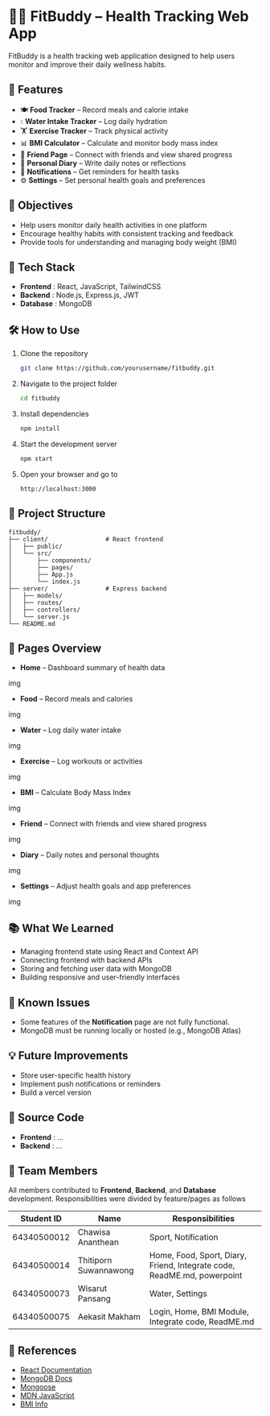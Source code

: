 # 🏃‍♀️ FitBuddy – Health Tracking Web App

FitBuddy is a health tracking web application designed to help users monitor and improve their daily wellness habits.

## 📌 Features

- 🍽️ **Food Tracker** – Record meals and calorie intake  
- 💧 **Water Intake Tracker** – Log daily hydration  
- 🏋️ **Exercise Tracker** – Track physical activity  
- 📊 **BMI Calculator** – Calculate and monitor body mass index
- 👥 **Friend Page** – Connect with friends and view shared progress  
- 📝 **Personal Diary** – Write daily notes or reflections  
- 🔔 **Notifications** – Get reminders for health tasks  
- ⚙️ **Settings** – Set personal health goals and preferences

## 🎯 Objectives

- Help users monitor daily health activities in one platform  
- Encourage healthy habits with consistent tracking and feedback  
- Provide tools for understanding and managing body weight (BMI)  

## 🧠 Tech Stack  

- **Frontend** : React, JavaScript, TailwindCSS
- **Backend** : Node.js, Express.js, JWT
- **Database** : MongoDB 

## 🛠️ How to Use

1. Clone the repository  
   ```bash
   git clone https://github.com/yourusername/fitbuddy.git
    ```

2. Navigate to the project folder

   ```bash
   cd fitbuddy
   ```

3. Install dependencies

   ```bash
   npm install
   ```

4. Start the development server

   ```bash
   npm start
   ```

5. Open your browser and go to

   ```
   http://localhost:3000
   ```

## 📂 Project Structure

```
fitbuddy/
├── client/                # React frontend
│   ├── public/
│   └── src/
│       ├── components/
│       ├── pages/
│       ├── App.js
│       └── index.js
├── server/                # Express backend
│   ├── models/
│   ├── routes/
│   ├── controllers/
│   └── server.js
└── README.md
```

## 🧪 Pages Overview

* **Home** – Dashboard summary of health data

img

* **Food** – Record meals and calories

img

* **Water** – Log daily water intake

img

* **Exercise** – Log workouts or activities

img

* **BMI** – Calculate Body Mass Index

img

* **Friend** – Connect with friends and view shared progress

img

* **Diary** – Daily notes and personal thoughts

img

* **Settings** – Adjust health goals and app preferences

img


## 📚 What We Learned

* Managing frontend state using React and Context API
* Connecting frontend with backend APIs
* Storing and fetching user data with MongoDB
* Building responsive and user-friendly interfaces

## 🧩 Known Issues

* Some features of the **Notification** page are not fully functional.
* MongoDB must be running locally or hosted (e.g., MongoDB Atlas)

## 💡 Future Improvements

* Store user-specific health history
* Implement push notifications or reminders
* Build a vercel version

## 🔗 Source Code

* **Frontend** : ...
* **Backend** : ...


## 👥 Team Members

All members contributed to **Frontend**, **Backend**, and **Database** development. Responsibilities were divided by feature/pages as follows

| Student ID   | Name                   | Responsibilities                                                         |
|--------------|------------------------|--------------------------------------------------------------------------|
| 64340500012  | Chawisa Ananthean      | Sport, Notification                                                      |
| 64340500014  | Thitiporn Suwannawong  | Home, Food, Sport, Diary, Friend, Integrate code, ReadME.md, powerpoint  |
| 64340500073  | Wisarut Pansang        | Water, Settings                                                          |
| 64340500075  | Aekasit Makham         | Login, Home, BMI Module, Integrate code, ReadME.md                       |


## 📄 References

* [React Documentation](https://reactjs.org)
* [MongoDB Docs](https://www.mongodb.com/docs/)
* [Mongoose](https://mongoosejs.com/docs/connections.html)
* [MDN JavaScript](https://developer.mozilla.org/en-US/docs/Web/JavaScript)
* [BMI Info](https://www.calculator.net/bmi-calculator.html)

